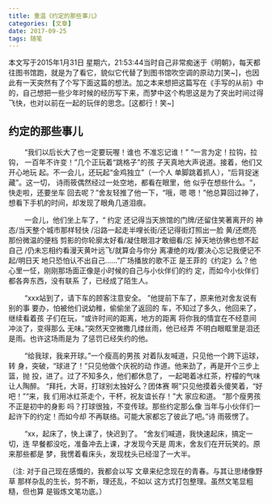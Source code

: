 ```yaml
---
title: 重温《约定的那些事儿》
categories: [文章]
date: 2017-09-25
tags: 随笔
---
```

本文写于2015‎年‎1‎月31日 ‎星期六，‏‎21:53:44当时自己非常痴迷于《明朝》，每天都往图书馆跑，就是为了看它，貌似它代替了到图书馆吹空调的原动力[笑~]，也因此有一天突然有了个写下面这篇的想法。加之本来想把这篇写在《手写的从前》中的，自己想把一些少年时候的经历写下来，而梦中这个构思这是为了突出时间过得飞快，也对以前在一起的玩伴的思念。[这都行！笑~]

<!--more-->

## 约定的那些事儿

&nbsp;&nbsp;&nbsp;&nbsp;&nbsp;&nbsp;&nbsp;&nbsp;“我们以后长大了也一定要玩喔！谁也 不准忘记谁！” “一言为定！拉钩，拉钩， 一百年不许变！”几个正玩着“跳格子”的孩 子天真地大声说道。接着，他们又开心地玩 起。不一会儿，还玩起“金鸡独立”（一个人 单脚跳着抓人），“后背捉迷藏”。这一切， 诗雨筱偶然经过一处空地，都看在眼里，他 似乎在想些什么。“，快走啦，还要坐车 回去呢？”舍友轻推了他一下，“哦，嗯 嗯！”他总算回过神了，想看下手机的时间，却发现了眼角几道泪痕。
  
&nbsp;&nbsp;&nbsp;&nbsp;&nbsp;&nbsp;&nbsp;&nbsp;一会儿，他们坐上车了，“ 约定 还记得当天旅馆的门牌/还留住笑著离开的 神态/当天整个城市那样轻快 /沿路一起走半哩长街/还记得街灯照出一脸 黄/还燃亮那份微温的便档 剪影的你轮廓太好看/凝住眼泪才敢细看/忘 掉天地彷佛也想不起自己 /仍未忘相约看漫天黄叶远飞/就算会与你分 离凄绝的戏/要决心忘记我便记不起/明日天 地只恐怕认不出自己……”广场播放的歌不正 是王菲的《约定》么？他心里一怔，刚刚那场面正像是小时候的自己与小伙伴们的约 定，而如今小伙伴们都各奔东西，没有联系 了，已经成了陌生人。

&nbsp;&nbsp;&nbsp;&nbsp;&nbsp;&nbsp;&nbsp;&nbsp;“xxx站到了，请下车的顾客注意安全。 ”他提前下车了，原来他对舍友说有别的事 要办，怕被他们说幼稚，偷偷坐了返回的 车，不知过了多久，他回来了，继续看着孩 子们在玩，“或许时间的距离，地方的距离 将你我的情宜在不经意间冲淡了，变得那么 无味。”突然天空微撒几缕丝雨，他已经弄 不明白眼眶里是泪还是雨。也许这场雨是为 了惩罚已经失约的他。
 
&nbsp;&nbsp;&nbsp;&nbsp;&nbsp;&nbsp;&nbsp;&nbsp;“给我球，我来开球。”一个瘦高的男孩 对着队友喊道，只见他一个跨下运球，转 身，突破，“球进了！”只见他做个庆祝的动 作道。他来劲了，再是开个三步上篮，抛 投，进了。过了不知多久，他们都休息了， 一起喝着冰红茶，柠檬的气味让人陶醉。 “拜托，大哥，打球别太独好么？团体赛 啊”只见他摸着头傻笑着，“好吧！”“来，我 们用冰红茶走个，干杯，祝友谊长存！”大 家应和道。 “那个瘦男孩不正是初中的身影 吗？打球很独，不变传球。那些约定那么像 当年与小伙伴们一起许下的约定！而如今却 不再联络。可能大家都忘了彼此了吧。”诗 雨筱愣了。

&nbsp;&nbsp;&nbsp;&nbsp;&nbsp;&nbsp;&nbsp;&nbsp;“xx，起床了，快上课了，快迟到了。 ”舍友们喊道，我快速起床，搞定一切，连 早餐都没吃，准备冲去上课，才发现今天是 周末，舍友们在开玩笑的。原来那些都是 梦，我愣着看床头，发现枕头已经湿了一大半。

（注: 对于自己现在感慨的，我都会以写 文章来纪念现在的青春。与其让思绪像野草 那样杂乱的生长，剪不断，理还乱，不如以 这方式打包整理。虽然文笔显粗糙，但也算 是锻炼文笔功底。）

